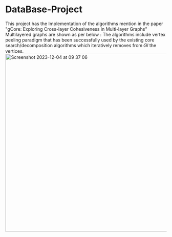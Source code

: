 # DataBase-Project
This project has the Implementation of the algorithms mention in the paper "gCore: Exploring Cross-layer Cohesiveness in Multi-layer Graphs"
Multilayered graphs are shown as per below : 
The algorithms include vertex peeling paradigm that has been successfully used by the existing core search/decomposition algorithms which iteratively removes from 𝐺𝑙 the vertices.
<img width="556" alt="Screenshot 2023-12-04 at 09 37 06" src="https://github.com/Kalyanraja/DataBase-Project/assets/67988405/f85be616-0a40-4755-99bf-e65f2a44a57e">
